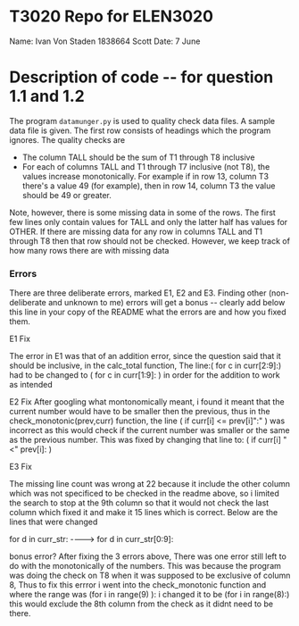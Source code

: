 
# T3020   Repo for ELEN3020

Name: Ivan Von Staden 1838664
Scott
Date: 7 June


# Description of code -- for question 1.1 and 1.2

The program `datamunger.py` is used to quality check data files. A
sample data file is given. The first row consists of headings which
the program ignores. The quality checks are

* The column TALL should be the sum of T1 through T8 inclusive
* For each of columns TALL and T1 through T7 inclusive (not T8),  the values increase monotonically. For example if in row 13, column T3 there's a value 49 (for example), then in row 14, column T3 the value should be 49 or greater.

Note, however, there is some missing data in some of the rows. The first few lines only contain values for TALL and only the latter half has values for OTHER.  If there are missing data for any row in columns TALL and T1 through T8 then that row should not be checked. However, we keep track of how many rows there are with missing data


### Errors

There are three deliberate errors, marked E1, E2 and E3. Finding other (non-deliberate and unknown to me)  errors will get a bonus -- clearly add below this line in your copy of the README what the errors are and how you fixed them.

E1 Fix

The error in E1 was that of an addition error, since the question said that it should be inclusive, in the calc_total function, The line:( for c in curr[2:9]:) had to be changed to (  for c in curr[1:9]: ) in order for the addition to work as intended

E2 Fix
After googling what montonomically meant, i found it meant that the current number would have to be smaller then the previous, thus in the check_monotonic(prev,curr) function, the line ( if curr[i] <=  prev[i]":" ) was incorrect as this would check if the current number was smaller or the same as the previous number. This was fixed by changing that line to: ( if curr[i] "<"  prev[i]: )


E3 Fix

The missing line count was wrong at 22 because it include the other column which was not specificed to be checked in the readme above, so i limited the search to stop at the 9th column so that it would not check the last column which fixed it and make it 15 lines which is correct. Below are the lines that were changed

for d in curr_str: ----> for d in curr_str[0:9]:


bonus error?
After fixing the 3 errors above, There was one error still left to do with the monotonically of the numbers. This was because the program was doing the check on T8 when it was supposed to be exclusive of column 8, Thus to fix this errror i went into the check_monotonic function and where the range was (for i in range(9) ): i changed it to be (for i in range(8):) this would exclude the 8th column from the check as it didnt need to be there.
